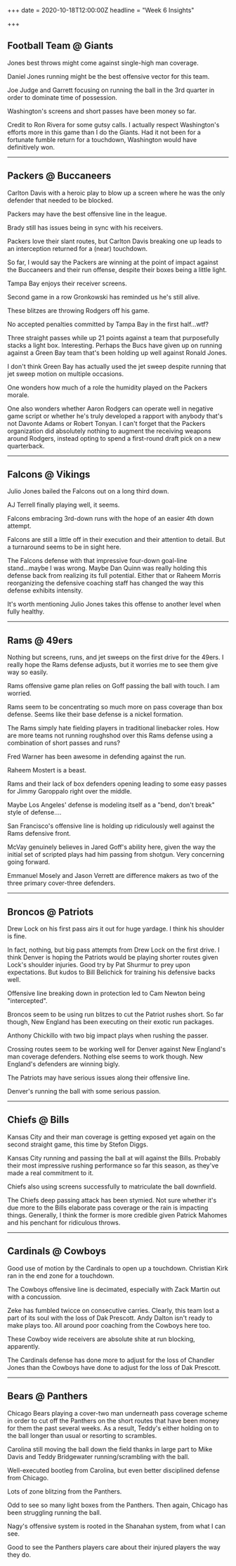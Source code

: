 +++
date = 2020-10-18T12:00:00Z
headline = "Week 6 Insights"

+++
## Football Team @ Giants

Jones best throws might come against single-high man coverage.

Daniel Jones running might be the best offensive vector for this team.

Joe Judge and Garrett focusing on running the ball in the 3rd quarter in order to dominate time of possession.

Washington's screens and short passes have been money so far.

Credit to Ron Rivera for some gutsy calls. I actually respect Washington's efforts more in this game than I do the Giants. Had it not been for a fortunate fumble return for a touchdown, Washington would have definitively won.

***

## Packers @ Buccaneers

Carlton Davis with a heroic play to blow up a screen where he was the only defender that needed to be blocked.

Packers may have the best offensive line in the league.

Brady still has issues being in sync with his receivers.

Packers love their slant routes, but Carlton Davis breaking one up leads to an interception returned for a (near) touchdown.

So far, I would say the Packers are winning at the point of impact against the Buccaneers and their run offense, despite their boxes being a little light.

Tampa Bay enjoys their receiver screens.

Second game in a row Gronkowski has reminded us he's still alive.

These blitzes are throwing Rodgers off his game.

No accepted penalties committed by Tampa Bay in the first half...wtf?

Three straight passes while up 21 points against a team that purposefully stacks a light box. Interesting. Perhaps the Bucs have given up on running against a Green Bay team that's been holding up well against Ronald Jones.

I don't think Green Bay has actually used the jet sweep despite running that jet sweep motion on multiple occasions.

One wonders how much of a role the humidity played on the Packers morale.

One also wonders whether Aaron Rodgers can operate well in negative game script or whether he's truly developed a rapport with anybody that's not Davonte Adams or Robert Tonyan. I can't forget that the Packers organization did absolutely nothing to augment the receiving weapons around Rodgers, instead opting to spend a first-round draft pick on a new quarterback.

***

## Falcons @ Vikings

Julio Jones bailed the Falcons out on a long third down.

AJ Terrell finally playing well, it seems.

Falcons embracing 3rd-down runs with the hope of an easier 4th down attempt.

Falcons are still a little off in their execution and their attention to detail. But a turnaround seems to be in sight here.

The Falcons defense with that impressive four-down goal-line stand...maybe I was wrong. Maybe Dan Quinn was really holding this defense back from realizing its full potential.  Either that or Raheem Morris reorganizing the defensive coaching staff has changed the way this defense exhibits intensity.

It's worth mentioning Julio Jones takes this offense to another level when fully healthy.

***

## Rams @ 49ers

Nothing but screens, runs, and jet sweeps on the first drive for the 49ers. I really hope the Rams defense adjusts, but it worries me to see them give way so easily.

Rams offensive game plan relies on Goff passing the ball with touch. I am worried.

Rams seem to be concentrating so much more on pass coverage than box defense. Seems like their base defense is a nickel formation.

The Rams simply hate fielding players in traditional linebacker roles. How are more teams not running roughshod over this Rams defense using a combination of short passes and runs?

Fred Warner has been awesome in defending against the run.

Raheem Mostert is a beast.

Rams and their lack of box defenders opening leading to some easy passes for Jimmy Garoppalo right over the middle.

Maybe Los Angeles' defense is modeling itself as a "bend, don't break" style of defense....

San Francisco's offensive line is holding up ridiculously well against the Rams defensive front.

McVay genuinely believes in Jared Goff's ability here, given the way the initial set of scripted plays had him passing from shotgun. Very concerning going forward.

Emmanuel Mosely and Jason Verrett are difference makers as two of the three primary cover-three defenders.

***

## Broncos @ Patriots

Drew Lock on his first pass airs it out for huge yardage. I think his shoulder is fine.

In fact, nothing, but big pass attempts from Drew Lock on the first drive. I think Denver is hoping the Patriots would be playing shorter routes given Lock's shoulder injuries. Good try by Pat Shurmur to prey upon expectations. But kudos to Bill Belichick for training his defensive backs well.

Offensive line breaking down in protection led to Cam Newton being "intercepted".

Broncos seem to be using run blitzes to cut the Patriot rushes short. So far though, New England has been executing on their exotic run packages.

Anthony Chickillo with two big impact plays when rushing the passer.

Crossing routes seem to be working well for Denver against New England's man coverage defenders. Nothing else seems to work though. New England's defenders are winning bigly.

The Patriots may have serious issues along their offensive line.

Denver's running the ball with some serious passion.

***

## Chiefs @ Bills

Kansas City and their man coverage is getting exposed yet again on the second straight game, this time by Stefon Diggs.

Kansas City running and passing the ball at will against the Bills. Probably their most impressive rushing performance so far this season, as they've made a real commitment to it.

Chiefs also using screens successfully to matriculate the ball downfield.

The Chiefs deep passing attack has been stymied. Not sure whether it's due more to the Bills elaborate pass coverage or the rain is impacting things. Generally, I think the former is more credible given Patrick Mahomes and his penchant for ridiculous throws.

***

## Cardinals @ Cowboys

Good use of motion by the Cardinals to open up a touchdown. Christian Kirk ran in the end zone for a touchdown.

The Cowboys offensive line is decimated, especially with Zack Martin out with a concussion.

Zeke has fumbled twicce on consecutive carries. Clearly, this team lost a part of its soul with the loss of Dak Prescott. Andy Dalton isn't ready to make plays too. All around poor coaching from the Cowboys here too.

These Cowboy wide receivers are absolute shite at run blocking, apparently.

The Cardinals defense has done more to adjust for the loss of Chandler Jones than the Cowboys have done to adjust for the loss of Dak Prescott.

***

## Bears @ Panthers

Chicago Bears playing a cover-two man underneath pass coverage scheme in order to cut off the Panthers on the short routes that have been money for them the past several weeks. As a result, Teddy's either holding on to the ball longer than usual or resorting to scrambles.

Carolina still moving the ball down the field thanks in large part to Mike Davis and Teddy Bridgewater running/scrambling with the ball.

Well-executed bootleg from Carolina, but even better disciplined defense from Chicago.

Lots of zone blitzing from the Panthers.

Odd to see so many light boxes from the Panthers. Then again, Chicago has been struggling running the ball.

Nagy's offensive system is rooted in the Shanahan system, from what I can see.

Good to see the Panthers players care about their injured players the way they do.